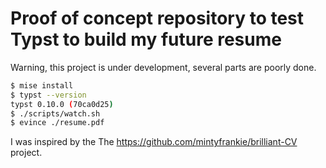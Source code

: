 # Proof of concept repository to test Typst to build my future resume

Warning, this project is under development, several parts are poorly done.

```sh
$ mise install
$ typst --version
typst 0.10.0 (70ca0d25)
$ ./scripts/watch.sh
$ evince ./resume.pdf
```

I was inspired by the The https://github.com/mintyfrankie/brilliant-CV project.
